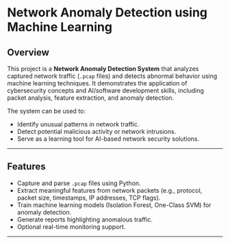 # Network Anomaly Detection using Machine Learning

## Overview
This project is a **Network Anomaly Detection System** that analyzes captured network traffic (`.pcap` files) and detects abnormal behavior using machine learning techniques. It demonstrates the application of cybersecurity concepts and AI/software development skills, including packet analysis, feature extraction, and anomaly detection.

The system can be used to:
- Identify unusual patterns in network traffic.
- Detect potential malicious activity or network intrusions.
- Serve as a learning tool for AI-based network security solutions.

---

## Features
- Capture and parse `.pcap` files using Python.
- Extract meaningful features from network packets (e.g., protocol, packet size, timestamps, IP addresses, TCP flags).
- Train machine learning models (Isolation Forest, One-Class SVM) for anomaly detection.
- Generate reports highlighting anomalous traffic.
- Optional real-time monitoring support.

---

